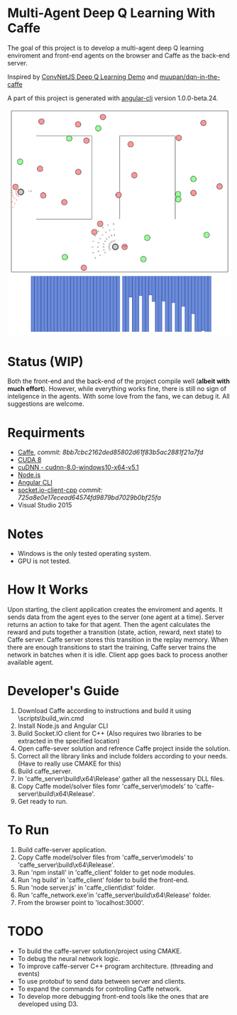 # Multi-Agent Deep Q Learning With Caffe

The goal of this project is to develop a multi-agent deep Q learning enviroment and front-end agents on the browser and Caffe as the back-end server.

Inspired by [ConvNetJS Deep Q Learning Demo](http://cs.stanford.edu/people/karpathy/convnetjs/demo/rldemo.html) and [muupan/dqn-in-the-caffe](https://github.com/muupan/dqn-in-the-caffe)

A part of this project is generated with [angular-cli](https://github.com/angular/angular-cli) version 1.0.0-beta.24.

![screen-shot](https://github.com/omidsakhi/mdqn-caffe/blob/master/screenshot.png)

# Status (WIP)

Both the front-end and the back-end of the project compile well (**albeit with much effort**). However, while everything works fine, there is still no sign of inteligence in the agents. With some love from the fans, we can debug it. All suggestions are welcome.

# Requirments

- [Caffe](https://github.com/BVLC/caffe/tree/windows), *commit: 8bb7cbc2162ded85802d61f83b5ac2881f21a7fd*
- [CUDA 8](https://developer.nvidia.com/cuda-toolkit)
- [cuDNN - cudnn-8.0-windows10-x64-v5.1](https://developer.nvidia.com/cudnn)
- [Node.js](https://nodejs.org/en/)
- [Angular CLI](https://cli.angular.io/)
- [socket.io-client-cpp](https://github.com/socketio/socket.io-client-cpp) *commit: 725a8e0e17ecead64574fd9879bd7029b0bf25fa*
- Visual Studio 2015

# Notes

- Windows is the only tested operating system.
- GPU is not tested.

# How It Works

Upon starting, the client application creates the enviroment and agents. It sends data from the agent eyes to the server (one agent at a time). Server returns an action to take for that agent. Then the agent calculates the reward and puts together a transition (state, action, reward, next state) to Caffe server. Caffe server stores this transition in the replay memory. When there are enough transitions to start the training, Caffe server trains the network in batches when it is idle. Client app goes back to process another available agent.

# Developer's Guide

1. Download Caffe according to instructions and build it using \scripts\build_win.cmd
2. Install Node.js and Angular CLI
3. Build Socket.IO client for C++ (Also requires two libraries to be extracted in the specified location)
4. Open caffe-sever solution and refrence Caffe project inside the solution.
5. Correct all the library links and include folders according to your needs. (Have to really use CMAKE for this)
6. Build caffe_server.
7. In 'caffe_server\build\x64\Release' gather all the nessessary DLL files.
8. Copy Caffe model/solver files fomr 'caffe_server\models' to 'caffe-server\build\x64\Release'.
9. Get ready to run.

# To Run

1. Build caffe-server application.
2. Copy Caffe model/solver files from 'caffe_server\models' to 'caffe_server\build\x64\Release'.
3. Run 'npm install' in 'caffe_client' folder to get node modules.
4. Run 'ng build' in 'caffe_client' folder to build the front-end.
5. Run 'node server.js' in 'caffe_client\dist' folder.
6. Run 'caffe_network.exe'in 'caffe_server\build\x64\Release' folder.
7. From the browser point to 'localhost:3000'.

# TODO

- To build the caffe-server solution/project using CMAKE.
- To debug the neural network logic.
- To improve caffe-server C++ program architecture. (threading and events)
- To use protobuf to send data between server and clients.
- To expand the commands for controlling Caffe network.
- To develop more debugging front-end tools like the ones that are developed using D3.
